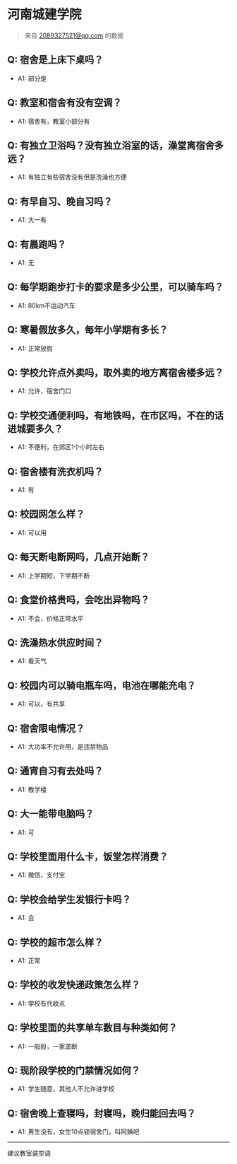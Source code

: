 # 河南城建学院

> 来自 2089327521@qq.com 的数据

## Q: 宿舍是上床下桌吗？

- A1: 部分是

## Q: 教室和宿舍有没有空调？

- A1: 宿舍有，教室小部分有

## Q: 有独立卫浴吗？没有独立浴室的话，澡堂离宿舍多远？

- A1: 有独立有些宿舍没有但是洗澡也方便

## Q: 有早自习、晚自习吗？

- A1: 大一有

## Q: 有晨跑吗？

- A1: 无

## Q: 每学期跑步打卡的要求是多少公里，可以骑车吗？

- A1: 80km不运动汽车

## Q: 寒暑假放多久，每年小学期有多长？

- A1: 正常放假

## Q: 学校允许点外卖吗，取外卖的地方离宿舍楼多远？

- A1: 允许，宿舍门口

## Q: 学校交通便利吗，有地铁吗，在市区吗，不在的话进城要多久？

- A1: 不便利，在郊区1个小时左右

## Q: 宿舍楼有洗衣机吗？

- A1: 有

## Q: 校园网怎么样？

- A1: 可以用

## Q: 每天断电断网吗，几点开始断？

- A1: 上学期短，下学期不断

## Q: 食堂价格贵吗，会吃出异物吗？

- A1: 不会，价格正常水平

## Q: 洗澡热水供应时间？

- A1: 看天气

## Q: 校园内可以骑电瓶车吗，电池在哪能充电？

- A1: 可以，有共享

## Q: 宿舍限电情况？

- A1: 大功率不允许用，是违禁物品

## Q: 通宵自习有去处吗？

- A1: 教学楼

## Q: 大一能带电脑吗？

- A1: 可

## Q: 学校里面用什么卡，饭堂怎样消费？

- A1: 微信，支付宝

## Q: 学校会给学生发银行卡吗？

- A1: 会

## Q: 学校的超市怎么样？

- A1: 正常

## Q: 学校的收发快递政策怎么样？

- A1: 学校有代收点

## Q: 学校里面的共享单车数目与种类如何？

- A1: 一般般，一家垄断

## Q: 现阶段学校的门禁情况如何？

- A1: 学生随意，其他人不允许进学校

## Q: 宿舍晚上查寝吗，封寝吗，晚归能回去吗？

- A1: 男生没有，女生10点锁宿舍门，叫阿姨吧

***

建议教室装空调